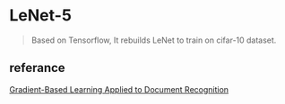 # LeNet-5
>Based on Tensorflow, It rebuilds LeNet to train on cifar-10 dataset.
## referance
[Gradient-Based Learning Applied to Document Recognition](http://vision.stanford.edu/cs598_spring07/papers/Lecun98.pdf)

